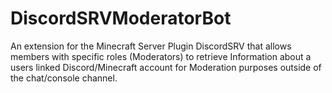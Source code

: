 # DiscordSRVModeratorBot
An extension for the Minecraft Server Plugin DiscordSRV that allows members with specific roles (Moderators) to retrieve Information  about a users linked Discord/Minecraft account for Moderation purposes outside of the chat/console channel. 
